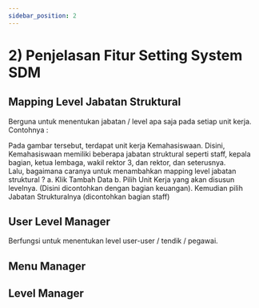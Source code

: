 ```yaml
---
sidebar_position: 2
---
```


# 2) Penjelasan Fitur Setting System SDM

## Mapping Level Jabatan Struktural
Berguna untuk menentukan jabatan / level apa saja pada setiap unit kerja. Contohnya :

Pada gambar tersebut, terdapat unit kerja Kemahasiswaan. Disini, Kemahasiswaan memiliki beberapa jabatan struktural seperti staff, kepala bagian, ketua lembaga, wakil rektor 3, dan rektor, dan seterusnya.
<br/>
Lalu, bagaimana caranya untuk menambahkan mapping level jabatan struktural ?
a. Klik Tambah Data
b. Pilih Unit Kerja yang akan disusun levelnya. (Disini dicontohkan dengan bagian keuangan). Kemudian pilih Jabatan Strukturalnya (dicontohkan bagian staff)

## User Level Manager
Berfungsi untuk menentukan level user-user / tendik / pegawai.  

## Menu Manager

## Level Manager